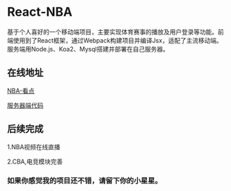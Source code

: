 # React-NBA

基于个人喜好的一个移动端项目，主要实现体育赛事的播放及用户登录等功能。前端使用到了React框架，通过Webpack构建项目并编译Jsx，适配了主流移动端。服务端用Node.js、Koa2、Mysql搭建并部署在自己服务器。

## 在线地址

[NBA-看点](http://www.wvue.com.cn/NBA/index.html#/home/nba)

[服务器端代码](https://github.com/sun111sunshine/nba-server)

## 后续完成

1.NBA视频在线直播

2.CBA,电竞模块完善

### 如果你感觉我的项目还不错，请留下你的小星星。